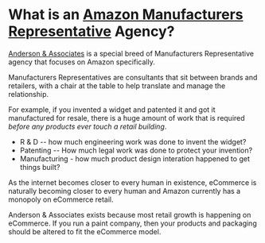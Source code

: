 # What is an [Amazon Manufacturers Representative](https://www.andersonassociates.net/) Agency?

[Anderson & Associates](https://www.andersonassociates.net/) is a special breed of Manufacturers Representative agency that focuses on Amazon specifically.

Manufacturers Representatives are consultants that sit between brands and retailers, with a chair at the table to help translate and manage the relationship.

For example, if you invented a widget and patented it and got it manufactured for resale, there is a huge amount of work that is required *before any products ever touch a retail building*.

- R & D -- how much engineering work was done to invent the widget?
- Patenting -- How much legal work was done to protect your invention?
- Manufacturing - how much product design interation happened to get things built?


As the internet becomes closer to every human in existence, eCommerce is naturally becoming closer to every human and Amazon currently has a monopoly on eCommerce retail.

Anderson & Associates exists because most retail growth is happening on eCommerce. If you run a paint company, then your products and packaging should be altered to fit the eCommerce model.
